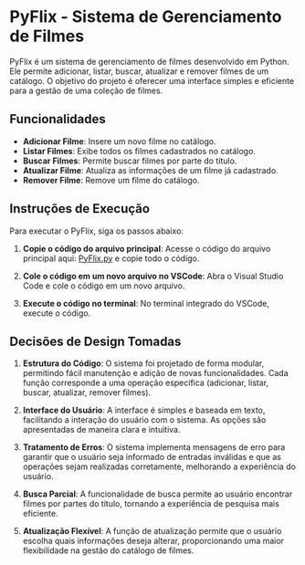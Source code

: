 # PyFlix - Sistema de Gerenciamento de Filmes

PyFlix é um sistema de gerenciamento de filmes desenvolvido em Python. Ele permite adicionar, listar, buscar, atualizar e remover filmes de um catálogo. O objetivo do projeto é oferecer uma interface simples e eficiente para a gestão de uma coleção de filmes.

## Funcionalidades

- **Adicionar Filme**: Insere um novo filme no catálogo.
- **Listar Filmes**: Exibe todos os filmes cadastrados no catálogo.
- **Buscar Filmes**: Permite buscar filmes por parte do título.
- **Atualizar Filme**: Atualiza as informações de um filme já cadastrado.
- **Remover Filme**: Remove um filme do catálogo.

## Instruções de Execução

Para executar o PyFlix, siga os passos abaixo:

1. **Copie o código do arquivo principal**:
   Acesse o código do arquivo principal aqui: [PyFlix.py](https://github.com/thaylizesant0s/Pyflix/blob/main/PyFlix.py) e copie todo o código.

2. **Cole o código em um novo arquivo no VSCode**:
   Abra o Visual Studio Code e cole o código em um novo arquivo.

3. **Execute o código no terminal**:
   No terminal integrado do VSCode, execute o código.
## Decisões de Design Tomadas

1. **Estrutura do Código**: O sistema foi projetado de forma modular, permitindo fácil manutenção e adição de novas funcionalidades. Cada função corresponde a uma operação específica (adicionar, listar, buscar, atualizar, remover filmes).

2. **Interface do Usuário**: A interface é simples e baseada em texto, facilitando a interação do usuário com o sistema. As opções são apresentadas de maneira clara e intuitiva.

3. **Tratamento de Erros**: O sistema implementa mensagens de erro para garantir que o usuário seja informado de entradas inválidas e que as operações sejam realizadas corretamente, melhorando a experiência do usuário.

4. **Busca Parcial**: A funcionalidade de busca permite ao usuário encontrar filmes por partes do título, tornando a experiência de pesquisa mais eficiente.

5. **Atualização Flexível**: A função de atualização permite que o usuário escolha quais informações deseja alterar, proporcionando uma maior flexibilidade na gestão do catálogo de filmes.
